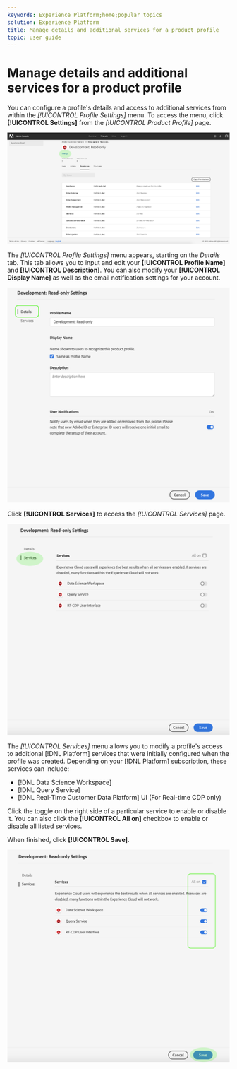 ```yaml
---
keywords: Experience Platform;home;popular topics
solution: Experience Platform
title: Manage details and additional services for a product profile
topic: user guide
---
```


# Manage details and additional services for a product profile

You can configure a profile's details and access to additional services from within the *[!UICONTROL Profile Settings]* menu. To access the menu, click **[!UICONTROL Settings]** from the *[!UICONTROL Product Profile]* page.

![profile-settings](../images/profile-settings.png)

The *[!UICONTROL Profile Settings]* menu appears, starting on the *Details* tab. This tab allows you to input and edit your **[!UICONTROL Profile Name]** and **[!UICONTROL Description]**. You can also modify your **[!UICONTROL Display Name]** as well as the email notification settings for your account.

![edit-details-settings](../images/edit-details-settings.png)

Click **[!UICONTROL Services]** to access the *[!UICONTROL Services]* page.

![services-page](../images/services-page.png)

The *[!UICONTROL Services]* menu allows you to modify a profile's access to additional [!DNL Platform] services that were initially configured when the profile was created. Depending on your [!DNL Platform] subscription, these services can include:

- [!DNL Data Science Workspace]
- [!DNL Query Service]
- [!DNL Real-Time Customer Data Platform] UI (For Real-time CDP only)

Click the toggle on the right side of a particular service to enable or disable it. You can also click the **[!UICONTROL All on]** checkbox to enable or disable all listed services.

When finished, click **[!UICONTROL Save]**.

![edit-additional-services](../images/edit-additional-services.png)